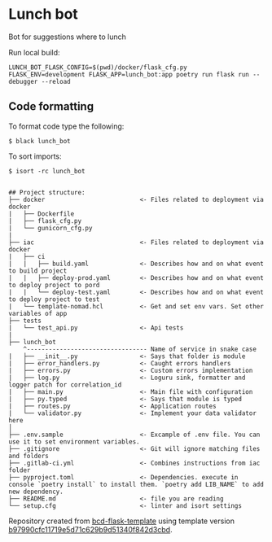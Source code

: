 # Lunch bot

Bot for suggestions where to lunch

Run local build:

```console
LUNCH_BOT_FLASK_CONFIG=$(pwd)/docker/flask_cfg.py FLASK_ENV=development FLASK_APP=lunch_bot:app poetry run flask run --debugger --reload
```

## Code formatting

To format code type the following:

```console
$ black lunch_bot
```

To sort imports:

```console
$ isort -rc lunch_bot
```

```

## Project structure:
├── docker                          <- Files related to deployment via docker
|   ├── Dockerfile
|   ├── flask_cfg.py
|   └── gunicorn_cfg.py
|
├── iac                             <- Files related to deployment via docker
|   ├── ci
|   |   ├── build.yaml              <- Describes how and on what event to build project
|   |   ├── deploy-prod.yaml        <- Describes how and on what event to deploy project to pord
|   |   └── deploy-test.yaml        <- Describes how and on what event to deploy project to test
|   └── template-nomad.hcl          <- Get and set env vars. Set other variables of app 
├── tests          
|   └── test_api.py                 <- Api tests
|
├── lunch_bot 
    ^--------------------------------- Name of service in snake case
|   ├── __init__.py                 <- Says that folder is module
|   ├── error_handlers.py           <- Caught errors handlers 
|   ├── errors.py                   <- Custom errors implementation
|   ├── log.py                      <- Loguru sink, formatter and logger patch for correlation_id
|   ├── main.py                     <- Main file with configuration
|   ├── py.typed                    <- Says that module is typed
|   ├── routes.py                   <- Application routes
|   └── validator.py                <- Implement your data validator here 
│
├── .env.sample                     <- Excample of .env file. You can use it to set environment variables.
├── .gitignore                      <- Git will ignore matching files and folders
├── .gitlab-ci.yml                  <- Combines instructions from iac folder
├── pyproject.toml                  <- Dependencies. execute in console `poetry install` to install them. `poetry add LIB_NAME` to add new dependency.
├── README.md                       <- file you are reading
└── setup.cfg                       <- linter and isort settings
```

Repository created from [bcd-flask-template](https://github.com/biocad/bcd-flask-template) using template version [b97990cfc11719e5d71c629b9d51340f842d3cbd](https://github.com/biocad/bcd-flask-template/commit/b97990cfc11719e5d71c629b9d51340f842d3cbd).